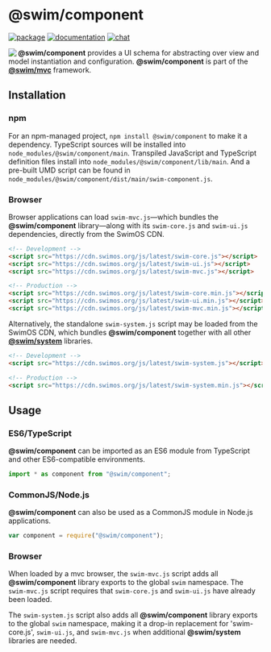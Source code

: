 # @swim/component

[![package](https://img.shields.io/npm/v/@swim/component.svg)](https://www.npmjs.com/package/@swim/component)
[![documentation](https://img.shields.io/badge/doc-TypeDoc-blue.svg)](https://docs.swimos.org/js/latest/modules/_swim_component.html)
[![chat](https://img.shields.io/badge/chat-Gitter-green.svg)](https://gitter.im/swimos/community)

<a href="https://www.swimos.org"><img src="https://docs.swimos.org/readme/marlin-blue.svg" align="left"></a>

**@swim/component** provides a UI schema for abstracting over view and model
instantiation and configuration.  **@swim/component** is part of the
[**@swim/mvc**](https://github.com/swimos/swim/tree/master/swim-toolkit-js/swim-mvc-js/@swim/mvc) framework.

## Installation

### npm

For an npm-managed project, `npm install @swim/component` to make it a dependency.
TypeScript sources will be installed into `node_modules/@swim/component/main`.
Transpiled JavaScript and TypeScript definition files install into
`node_modules/@swim/component/lib/main`.  And a pre-built UMD script can
be found in `node_modules/@swim/component/dist/main/swim-component.js`.

### Browser

Browser applications can load `swim-mvc.js`—which bundles the **@swim/component**
library—along with its `swim-core.js` and `swim-ui.js` dependencies, directly
from the SwimOS CDN.

```html
<!-- Development -->
<script src="https://cdn.swimos.org/js/latest/swim-core.js"></script>
<script src="https://cdn.swimos.org/js/latest/swim-ui.js"></script>
<script src="https://cdn.swimos.org/js/latest/swim-mvc.js"></script>

<!-- Production -->
<script src="https://cdn.swimos.org/js/latest/swim-core.min.js"></script>
<script src="https://cdn.swimos.org/js/latest/swim-ui.min.js"></script>
<script src="https://cdn.swimos.org/js/latest/swim-mvc.min.js"></script>
```

Alternatively, the standalone `swim-system.js` script may be loaded
from the SwimOS CDN, which bundles **@swim/component** together with all other
[**@swim/system**](https://github.com/swimos/swim/tree/master/swim-system-js/@swim/system)
libraries.

```html
<!-- Development -->
<script src="https://cdn.swimos.org/js/latest/swim-system.js"></script>

<!-- Production -->
<script src="https://cdn.swimos.org/js/latest/swim-system.min.js"></script>
```

## Usage

### ES6/TypeScript

**@swim/component** can be imported as an ES6 module from TypeScript and other
ES6-compatible environments.

```typescript
import * as component from "@swim/component";
```

### CommonJS/Node.js

**@swim/component** can also be used as a CommonJS module in Node.js applications.

```javascript
var component = require("@swim/component");
```

### Browser

When loaded by a mvc browser, the `swim-mvc.js` script adds all
**@swim/component** library exports to the global `swim` namespace.
The `swim-mvc.js` script requires that `swim-core.js` and `swim-ui.js`
have already been loaded.

The `swim-system.js` script also adds all **@swim/component** library exports
to the global `swim` namespace, making it a drop-in replacement for
'swim-core.js', `swim-ui.js`, and `swim-mvc.js` when additional
**@swim/system** libraries are needed.
